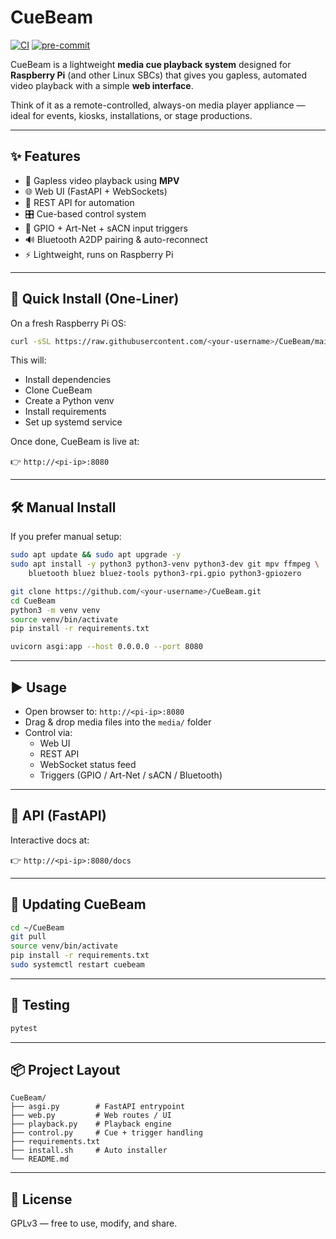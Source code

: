 # CueBeam

[![CI](https://github.com/<your-username>/CueBeam/actions/workflows/python-app.yml/badge.svg)](https://github.com/<your-username>/CueBeam/actions/workflows/python-app.yml)
[![pre-commit](https://github.com/<your-username>/CueBeam/actions/workflows/pre-commit.yml/badge.svg)](https://github.com/<your-username>/CueBeam/actions/workflows/pre-commit.yml)

CueBeam is a lightweight **media cue playback system** designed for **Raspberry Pi** (and other Linux SBCs) that gives you gapless, automated video playback with a simple **web interface**.

Think of it as a remote-controlled, always-on media player appliance — ideal for events, kiosks, installations, or stage productions.

---

## ✨ Features

- 🎥 Gapless video playback using **MPV**
- 🌐 Web UI (FastAPI + WebSockets)
- 📡 REST API for automation
- 🎛️ Cue-based control system
- 🔌 GPIO + Art-Net + sACN input triggers
- 🔊 Bluetooth A2DP pairing & auto-reconnect
- ⚡ Lightweight, runs on Raspberry Pi

---

## 🚀 Quick Install (One-Liner)

On a fresh Raspberry Pi OS:

```bash
curl -sSL https://raw.githubusercontent.com/<your-username>/CueBeam/main/install.sh | bash
```

This will:
- Install dependencies
- Clone CueBeam
- Create a Python venv
- Install requirements
- Set up systemd service

Once done, CueBeam is live at:

👉 `http://<pi-ip>:8080`

---

## 🛠 Manual Install

If you prefer manual setup:

```bash
sudo apt update && sudo apt upgrade -y
sudo apt install -y python3 python3-venv python3-dev git mpv ffmpeg \
    bluetooth bluez bluez-tools python3-rpi.gpio python3-gpiozero

git clone https://github.com/<your-username>/CueBeam.git
cd CueBeam
python3 -m venv venv
source venv/bin/activate
pip install -r requirements.txt

uvicorn asgi:app --host 0.0.0.0 --port 8080
```

---

## ▶️ Usage

- Open browser to: `http://<pi-ip>:8080`
- Drag & drop media files into the `media/` folder
- Control via:
  - Web UI
  - REST API
  - WebSocket status feed
  - Triggers (GPIO / Art-Net / sACN / Bluetooth)

---

## 📡 API (FastAPI)

Interactive docs at:

👉 `http://<pi-ip>:8080/docs`

---

## 🔄 Updating CueBeam

```bash
cd ~/CueBeam
git pull
source venv/bin/activate
pip install -r requirements.txt
sudo systemctl restart cuebeam
```

---

## 🧪 Testing

```bash
pytest
```

---

## 📦 Project Layout

```
CueBeam/
├── asgi.py        # FastAPI entrypoint
├── web.py         # Web routes / UI
├── playback.py    # Playback engine
├── control.py     # Cue + trigger handling
├── requirements.txt
├── install.sh     # Auto installer
└── README.md
```

---

## 📝 License

GPLv3 — free to use, modify, and share.
